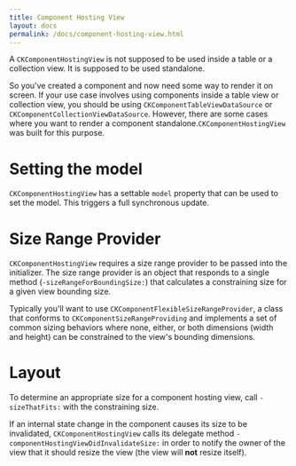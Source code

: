 ```yaml
---
title: Component Hosting View
layout: docs
permalink: /docs/component-hosting-view.html
---
```


<div class='note-important'>
  <p>
    A <code>CKComponentHostingView</code> is not supposed to be used inside a table or a collection view. It is supposed to be used standalone.
  </p>
</div>

So you've created a component and now need some way to render it on screen. If your use case involves using components inside a table view or collection view, you should be using `CKComponentTableViewDataSource` or `CKComponentCollectionViewDataSource`. However, there are some cases where you want to render a component standalone.`CKComponentHostingView` was built for this purpose.

# Setting the model 

`CKComponentHostingView` has a settable `model` property that can be used to set the model. This triggers a full synchronous update.

# Size Range Provider 

`CKComponentHostingView` requires a size range provider to be passed into the initializer. The size range provider is an object that responds to a single method (`-sizeRangeForBoundingSize:`) that calculates a constraining size for a given view bounding size. 

Typically you'll want to use `CKComponentFlexibleSizeRangeProvider`, a class that conforms to `CKComponentSizeRangeProviding` and implements a set of common sizing behaviors where none, either, or both dimensions (width and height) can be constrained to the view's bounding dimensions.

# Layout  

To determine an appropriate size for a component hosting view, call `-sizeThatFits:` with the constraining size.

If an internal state change in the component causes its size to be invalidated, `CKComponentHostingView` calls its delegate method `-componentHostingViewDidInvalidateSize:` in order to notify the owner of the view that it should resize the view (the view will **not** resize itself).
